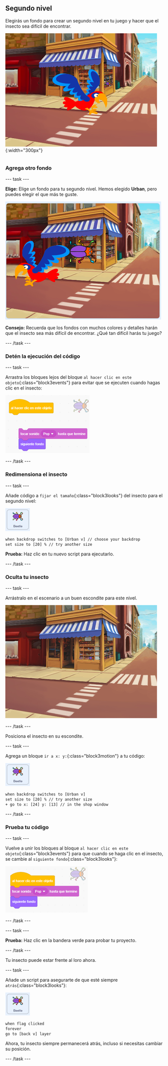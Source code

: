 ## Segundo nivel

<div style="display: flex; flex-wrap: wrap">
<div style="flex-basis: 200px; flex-grow: 1; margin-right: 15px;">
Elegirás un fondo para crear un segundo nivel en tu juego y hacer que el insecto sea difícil de encontrar. 
</div>
<div>

![Una escena en la calle con un insecto oculto.](images/second-level.png){:width="300px"}

</div>
</div>

### Agrega otro fondo

--- task ---

**Elige:** Elige un fondo para tu segundo nivel. Hemos elegido **Urban**, pero puedes elegir el que más te guste.

![El insecto y el loro en un fondo urbano.](images/insert-urban-backdrop.png)

**Consejo:** Recuerda que los fondos con muchos colores y detalles harán que el insecto sea más difícil de encontrar. ¿Qué tan difícil harás tu juego?

--- /task ---

### Detén la ejecución del código

--- task ---

Arrastra los bloques lejos del bloque `al hacer clic en este objeto`{:class="block3events"} para evitar que se ejecuten cuando hagas clic en el insecto:

![Rompiendo el código.](images/breaking-script.png)

--- /task ---

### Redimensiona el insecto

--- task ---

Añade código a `fijar el tamaño`{:class="block3looks"} del insecto para el segundo nivel:

![El objeto insecto.](images/bug-sprite.png)

```blocks3
when backdrop switches to [Urban v] // choose your backdrop
set size to [20] % // try another size 
```

**Prueba:** Haz clic en tu nuevo script para ejecutarlo.

--- /task ---

### Oculta tu insecto

--- task ---

Arrástralo en el escenario a un buen escondite para este nivel.

![El insecto escondido en el escaparate de la tienda en medio del fondo.](images/hidden-urban-backdrop.png)

--- /task ---

Posiciona el insecto en su escondite.

--- task ---

Agrega un bloque `ir a x: y:`{:class="block3motion"} a tu código:

![El objeto insecto.](images/bug-sprite.png)

```blocks3
when backdrop switches to [Urban v]
set size to [20] % // try another size 
+ go to x: [24] y: [13] // in the shop window
```

--- /task ---

### Prueba tu código

--- task ---

Vuelve a unir los bloques al bloque `al hacer clic en este objeto`{:class="block3events"} para que cuando se haga clic en el insecto, se cambie al `siguiente fondo`{:class="block3looks"}:

![Los bloques están unidos de nuevo.](images/fixed-script.png)

--- /task ---

--- task ---

**Prueba:** Haz clic en la bandera verde para probar tu proyecto.

--- /task ---

Tu insecto puede estar frente al loro ahora.

--- task ---

Añade un script para asegurarte de que esté siempre `atrás`{:class="block3looks"}:

![El objeto insecto.](images/bug-sprite.png)

```blocks3
when flag clicked
forever
go to [back v] layer
```

Ahora, tu insecto siempre permanecerá atrás, incluso si necesitas cambiar su posición.

--- /task ---
